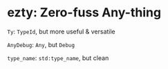 # ezty: Zero-fuss Any-thing

`Ty`: `TypeId`, but more useful & versatile

`AnyDebug`: `Any`, but `Debug`

`type_name`: `std:type_name`, but clean
